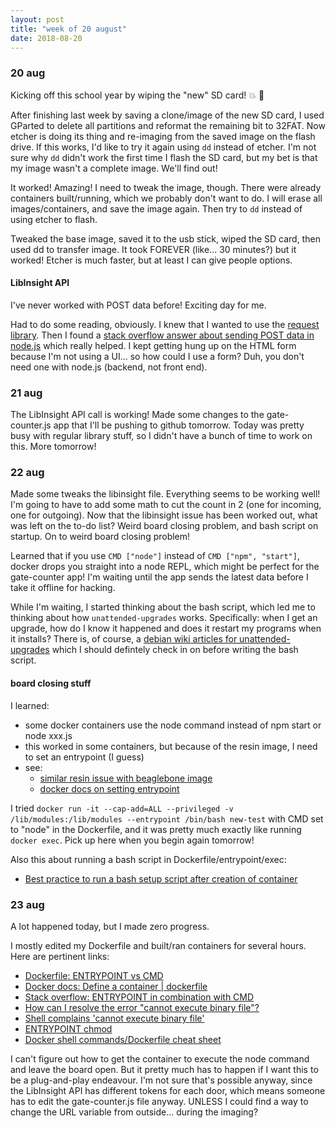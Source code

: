 ```yaml
---
layout: post
title: "week of 20 august"
date: 2018-08-20
---
```


### 20 aug

Kicking off this school year by wiping the "new" SD card! :boom: :star2:

After finishing last week by saving a clone/image of the new SD card, I used GParted to delete all partitions and reformat the remaining bit to 32FAT. Now etcher is doing its thing and re-imaging from the saved image on the flash drive. If this works, I'd like to try it again using `dd` instead of etcher. I'm not sure why `dd` didn't work the first time I flash the SD card, but my bet is that my image wasn't a complete image. We'll find out!

It worked! Amazing! I need to tweak the image, though. There were already containers built/running, which we probably don't want to do. I will erase all images/containers, and save the image again. Then try to `dd` instead of using etcher to flash.

Tweaked the base image, saved it to the usb stick, wiped the SD card, then used dd to transfer image. It took FOREVER (like... 30 minutes?) but it worked! Etcher is much faster, but at least I can give people options. 

#### LibInsight API

I've never worked with POST data before! Exciting day for me. 

Had to do some reading, obviously. I knew that I wanted to use the [request library](https://www.npmjs.com/package/request). Then I found a [stack overflow answer about sending POST data in node.js](https://stackoverflow.com/questions/6158933/how-to-make-an-http-post-request-in-node-js) which really helped. I kept getting hung up on the HTML form because I'm not using a UI... so how could I use a form? Duh, you don't need one with node.js (backend, not front end). 

### 21 aug

The LibInsight API call is working! Made some changes to the gate-counter.js app that I'll be pushing to github tomorrow. Today was pretty busy with regular library stuff, so I didn't have a bunch of time to work on this. More tomorrow! 

### 22 aug

Made some tweaks the libinsight file. Everything seems to be working well! I'm going to have to add some math to cut the count in 2 (one for incoming, one for outgoing). Now that the libinsight issue has been worked out, what was left on the to-do list? Weird board closing problem, and bash script on startup. On to weird board closing problem!

Learned that if you use `CMD ["node"]` instead of `CMD ["npm", "start"]`, docker drops you straight into a node REPL, which might be perfect for the gate-counter app! I'm waiting until the app sends the latest data before I take it offline for hacking.

While I'm waiting, I started thinking about the bash script, which led me to thinking about how `unattended-upgrades` works. Specifically: when I get an upgrade, how do I know it happened and does it restart my programs when it installs? There is, of course, a [debian wiki articles for unattended-upgrades](https://wiki.debian.org/UnattendedUpgrades) which I should defintely check in on before writing the bash script.

#### board closing stuff

I learned:
- some docker containers use the node command instead of npm start or node xxx.js
- this worked in some containers, but because of the resin image, I need to set an entrypoint (I guess)
- see:
  - [similar resin issue with beaglebone image](https://forums.resin.io/t/beaglebone-green-node-image-hangs-on-run/2491)
  - [docker docs on setting entrypoint](https://docs.docker.com/engine/reference/run/#entrypoint-default-command-to-execute-at-runtime)

I tried `docker run -it --cap-add=ALL --privileged -v /lib/modules:/lib/modules --entrypoint /bin/bash new-test` with CMD set to "node" in the Dockerfile, and it was pretty much exactly like running `docker exec`. Pick up here when you begin again tomorrow! 

Also this about running a bash script in Dockerfile/entrypoint/exec: 
  - [Best practice to run a bash setup script after creation of container](https://forums.docker.com/t/best-practice-to-run-a-bash-setup-script-after-creation-of-container/28988)

### 23 aug

A lot happened today, but I made zero progress.

I mostly edited my Dockerfile and built/ran containers for several hours. Here are pertinent links:
- [Dockerfile: ENTRYPOINT vs CMD](https://www.ctl.io/developers/blog/post/dockerfile-entrypoint-vs-cmd/)
- [Docker docs: Define a container | dockerfile](https://docs.resin.io/learn/develop/dockerfile/)
- [Stack overflow: ENTRYPOINT in combination with CMD](https://stackoverflow.com/questions/44631605/entrypoint-in-combination-with-cmd?rq=1)
- [How can I resolve the error "cannot execute binary file"?](https://superuser.com/questions/435988/how-can-i-resolve-the-error-cannot-execute-binary-file) 
- [Shell complains 'cannot execute binary file'](https://stackoverflow.com/questions/2534065/shell-complains-cannot-execute-binary-file)
- [ENTRYPOINT chmod](https://forums.docker.com/t/entrypoint-chmod/36893/2)
- [Docker shell commands/Dockerfile cheat sheet](https://gist.github.com/bahmutov/1003fa86980dda147ff6)

I can't figure out how to get the container to execute the node command and leave the board open. But it pretty much has to happen if I want this to be a plug-and-play endeavour. I'm not sure that's possible anyway, since the LibInsight API has different tokens for each door, which means someone has to edit the gate-counter.js file anyway. UNLESS I could find a way to change the URL variable from outside... during the imaging? 
